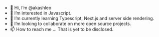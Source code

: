 - 👋 Hi, I’m @akashleo
- 👀 I’m interested in Javascript.
- 🌱 I’m currently learning Typescript, Next.js and server side rendering.
- 💞️ I’m looking to collaborate on more open source projects.
- 📫 How to reach me ... That is yet to be disclosed.

<!---
akashleo/akashleo is a ✨ special ✨ repository because its `README.md` (this file) appears on your GitHub profile.
You can click the Preview link to take a look at your changes.
--->
